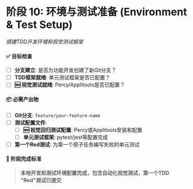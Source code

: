 # **阶段 10: 环境与测试准备 (Environment & Test Setup)**
*搭建TDD开发环境和视觉测试框架*

#### ✅ **目标检查**
- [ ] **分支建立**: 是否为功能开发创建了新Git分支？
- [ ] **TDD框架就绪**: 单元测试框架是否已配置？
- [ ] **🆕 视觉测试就绪**: Percy/Applitools是否已配置？

#### 📦 **必需产出物**
- [ ] **Git分支**: `feature/your-feature-name`
- [ ] **测试配置文件**:
    - [ ] **🆕 视觉回归测试配置**: Percy或Applitools安装和配置
    - [ ] **单元测试框架**: pytest/jest等配置完成
- [ ] **第一个Red测试**: 为第一个原子任务编写失败的单元测试

#### 🚦 **阶段完成标准**
> **本地开发和测试环境配置完成，包含自动化视觉测试，第一个TDD "Red"测试已提交**